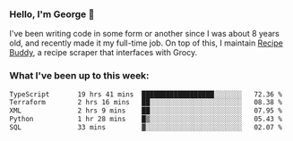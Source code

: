 ### Hello, I'm George 👋

I've been writing code in some form or another since I was about 8 years old, and recently made it my full-time job. On top of this, I maintain [Recipe Buddy](https://github.com/georgegebbett/recipe-buddy), a recipe scraper that interfaces with Grocy.  

<!--
**georgegebbett/georgegebbett** is a ✨ _special_ ✨ repository because its `README.md` (this file) appears on your GitHub profile.

Here are some ideas to get you started:

- 🔭 I’m currently working on ...
- 🌱 I’m currently learning ...
- 👯 I’m looking to collaborate on ...
- 🤔 I’m looking for help with ...
- 💬 Ask me about ...
- 📫 How to reach me: ...
- 😄 Pronouns: ...
- ⚡ Fun fact: ...
-->

### What I've been up to this week:
<!--START_SECTION:waka-->

```txt
TypeScript       19 hrs 41 mins  ██████████████████░░░░░░░   72.36 %
Terraform        2 hrs 16 mins   ██░░░░░░░░░░░░░░░░░░░░░░░   08.38 %
XML              2 hrs 9 mins    ██░░░░░░░░░░░░░░░░░░░░░░░   07.95 %
Python           1 hr 28 mins    █▒░░░░░░░░░░░░░░░░░░░░░░░   05.43 %
SQL              33 mins         ▓░░░░░░░░░░░░░░░░░░░░░░░░   02.07 %
```

<!--END_SECTION:waka-->
